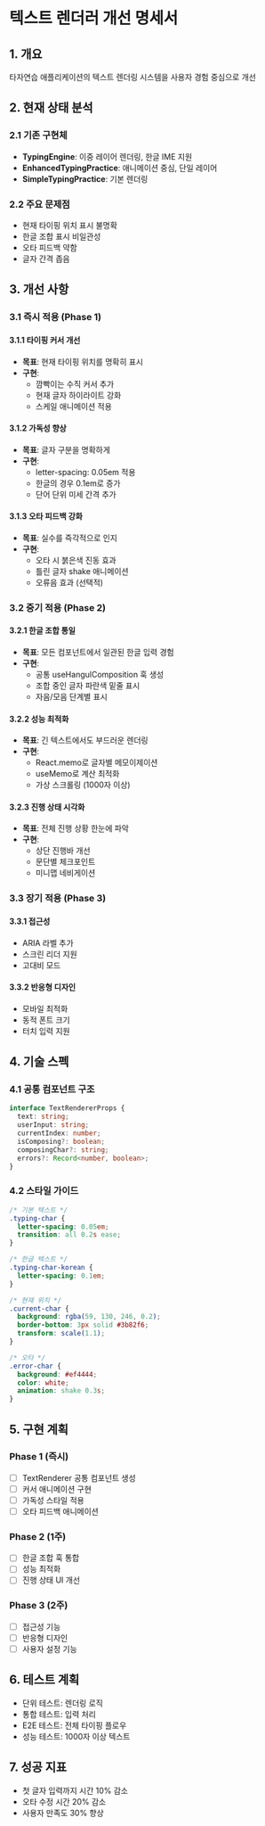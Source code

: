 # 텍스트 렌더러 개선 명세서

## 1. 개요
타자연습 애플리케이션의 텍스트 렌더링 시스템을 사용자 경험 중심으로 개선

## 2. 현재 상태 분석

### 2.1 기존 구현체
- **TypingEngine**: 이중 레이어 렌더링, 한글 IME 지원
- **EnhancedTypingPractice**: 애니메이션 중심, 단일 레이어
- **SimpleTypingPractice**: 기본 렌더링

### 2.2 주요 문제점
- 현재 타이핑 위치 표시 불명확
- 한글 조합 표시 비일관성
- 오타 피드백 약함
- 글자 간격 좁음

## 3. 개선 사항

### 3.1 즉시 적용 (Phase 1)

#### 3.1.1 타이핑 커서 개선
- **목표**: 현재 타이핑 위치를 명확히 표시
- **구현**:
  - 깜빡이는 수직 커서 추가
  - 현재 글자 하이라이트 강화
  - 스케일 애니메이션 적용

#### 3.1.2 가독성 향상
- **목표**: 글자 구분을 명확하게
- **구현**:
  - letter-spacing: 0.05em 적용
  - 한글의 경우 0.1em로 증가
  - 단어 단위 미세 간격 추가

#### 3.1.3 오타 피드백 강화
- **목표**: 실수를 즉각적으로 인지
- **구현**:
  - 오타 시 붉은색 진동 효과
  - 틀린 글자 shake 애니메이션
  - 오류음 효과 (선택적)

### 3.2 중기 적용 (Phase 2)

#### 3.2.1 한글 조합 통일
- **목표**: 모든 컴포넌트에서 일관된 한글 입력 경험
- **구현**:
  - 공통 useHangulComposition 훅 생성
  - 조합 중인 글자 파란색 밑줄 표시
  - 자음/모음 단계별 표시

#### 3.2.2 성능 최적화
- **목표**: 긴 텍스트에서도 부드러운 렌더링
- **구현**:
  - React.memo로 글자별 메모이제이션
  - useMemo로 계산 최적화
  - 가상 스크롤링 (1000자 이상)

#### 3.2.3 진행 상태 시각화
- **목표**: 전체 진행 상황 한눈에 파악
- **구현**:
  - 상단 진행바 개선
  - 문단별 체크포인트
  - 미니맵 네비게이션

### 3.3 장기 적용 (Phase 3)

#### 3.3.1 접근성
- ARIA 라벨 추가
- 스크린 리더 지원
- 고대비 모드

#### 3.3.2 반응형 디자인
- 모바일 최적화
- 동적 폰트 크기
- 터치 입력 지원

## 4. 기술 스펙

### 4.1 공통 컴포넌트 구조
```typescript
interface TextRendererProps {
  text: string;
  userInput: string;
  currentIndex: number;
  isComposing?: boolean;
  composingChar?: string;
  errors?: Record<number, boolean>;
}
```

### 4.2 스타일 가이드
```css
/* 기본 텍스트 */
.typing-char {
  letter-spacing: 0.05em;
  transition: all 0.2s ease;
}

/* 한글 텍스트 */
.typing-char-korean {
  letter-spacing: 0.1em;
}

/* 현재 위치 */
.current-char {
  background: rgba(59, 130, 246, 0.2);
  border-bottom: 3px solid #3b82f6;
  transform: scale(1.1);
}

/* 오타 */
.error-char {
  background: #ef4444;
  color: white;
  animation: shake 0.3s;
}
```

## 5. 구현 계획

### Phase 1 (즉시)
- [ ] TextRenderer 공통 컴포넌트 생성
- [ ] 커서 애니메이션 구현
- [ ] 가독성 스타일 적용
- [ ] 오타 피드백 애니메이션

### Phase 2 (1주)
- [ ] 한글 조합 훅 통합
- [ ] 성능 최적화
- [ ] 진행 상태 UI 개선

### Phase 3 (2주)
- [ ] 접근성 기능
- [ ] 반응형 디자인
- [ ] 사용자 설정 기능

## 6. 테스트 계획
- 단위 테스트: 렌더링 로직
- 통합 테스트: 입력 처리
- E2E 테스트: 전체 타이핑 플로우
- 성능 테스트: 1000자 이상 텍스트

## 7. 성공 지표
- 첫 글자 입력까지 시간 10% 감소
- 오타 수정 시간 20% 감소
- 사용자 만족도 30% 향상